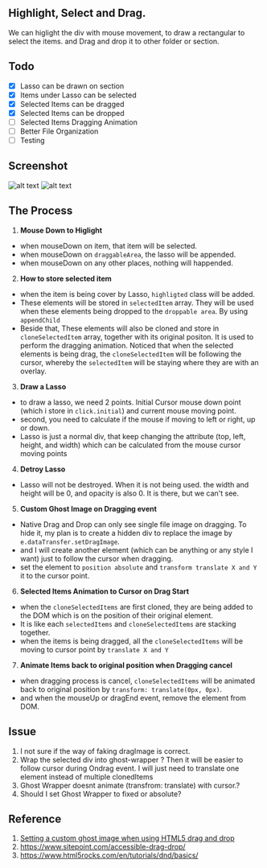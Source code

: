 ## Highlight, Select and Drag. 
We can higlight the div with mouse movement, to draw a rectangular to select the items. and Drag and drop it to other folder or section.

## Todo
- [x] Lasso can be drawn on section
- [x] Items under Lasso can be selected
- [x] Selected Items can be dragged
- [x] Selected Items can be dropped
- [ ] Selected Items Dragging Animation
- [ ] Better File Organization
- [ ] Testing

## Screenshot
![alt text](https://i.imgur.com/bvT6Mrw.png "Highlight to select div")
![alt text](https://i.imgur.com/ydYJhVd.png "Selected Div Animate to Cursor when dragging")

## The Process
1. **Mouse Down to Higlight**
  - when mouseDown on item, that item will be selected.
  - when mouseDown on `draggableArea`, the lasso will be appended.
  - when mouseDown on any other places, nothing will happended. 

2. **How to store selected item**
  - when the item is being cover by Lasso, `highligted` class will be added.
  - These elements will be stored in `selectedItem` array. They will be used when these elements being dropped to the `droppable area`. By using `appendChild`
  - Beside that, These elements will also be cloned and store in `cloneSelectedItem` array, together with its original positon. It is used to perform the dragging animation. Noticed that when the selected elements is being drag, the 
`cloneSelectedItem` will be following the cursor, whereby the `selectedItem` will be staying where they are with an overlay.

3. **Draw a Lasso**
  - to draw a lasso, we need 2 points. Initial Cursor mouse down point (which i store in `click.initial`) and current mouse moving point.
  - second, you need to calculate if the mouse if moving to left or right, up or down.
  - Lasso is just a normal div, that keep changing the attribute (top, left, height, and width) which can be calculated from 
the mouse cursor moving points

4. **Detroy Lasso**
  - Lasso will not be destroyed. When it is not being used. the width and height will be 0, and opacity is also 0. It is there, but we can't see.

5. **Custom Ghost Image on Dragging event**
  - Native Drag and Drop can only see single file image on dragging. To hide it, my plan is to create a hidden div to replace the image by `e.dataTransfer.setDragImage`. 
  - and I will create another element (which can be anything or any style I want) just to follow the cursor when dragging.
  - set the element to `position absolute` and `transform translate X and Y` it to the cursor point. 

6. **Selected Items Animation to Cursor on Drag Start**
  - when the `cloneSelectedItems` are first cloned, they are being added to the DOM which is on the position of their original element. 
  - It is like each `selectedItems` and `cloneSelectedItems` are stacking together. 
  - when the items is being dragged, all the `cloneSelectedItems` will be moving to cursor point by `translate X and Y`

7. **Animate Items back to original position when Dragging cancel**
  - when dragging process is cancel, `cloneSelectedItems` will be animated back to original position by `transform: translate(0px, 0px)`. 
  - and when the mouseUp or dragEnd event, remove the element from DOM. 

## Issue
1. I not sure if the way of faking dragImage is correct. 
2. Wrap the selected div into ghost-wrapper ? Then it will be easier to follow cursor during Ondrag event. I will just need to translate one element instead of multiple clonedItems
2. Ghost Wrapper doesnt animate (transfrom: translate) with cursor.?
3. Should I set Ghost Wrapper to fixed or absolute? 

## Reference
1. [Setting a custom ghost image when using HTML5 drag and drop](https://kryogenix.org/code/browser/custom-drag-image.html)
2. https://www.sitepoint.com/accessible-drag-drop/
3. https://www.html5rocks.com/en/tutorials/dnd/basics/
